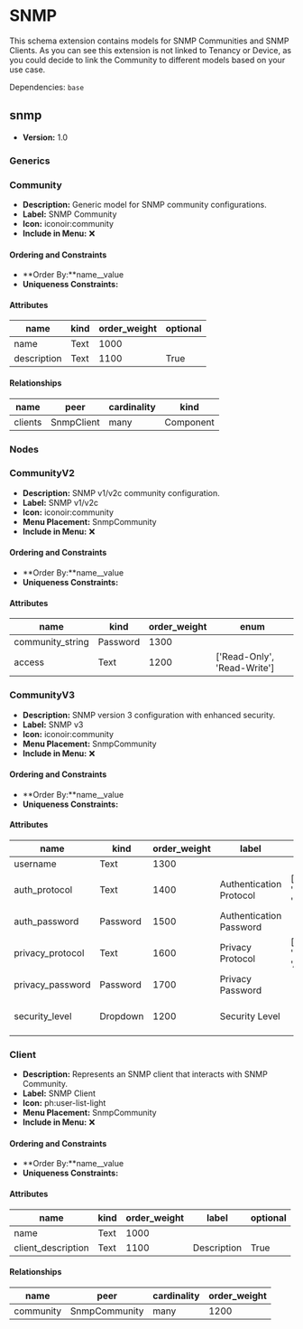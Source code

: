 # SNMP

This schema extension contains models for SNMP Communities and SNMP Clients. As you can see this extension is not linked to Tenancy or Device, as you could decide to link the Community to different models based on your use case.

Dependencies: `base`

## snmp

- **Version:** 1.0

### Generics

### Community

- **Description:** Generic model for SNMP community configurations.
- **Label:** SNMP Community
- **Icon:** iconoir:community
- **Include in Menu:** ❌

#### Ordering and Constraints

- **Order By:**name__value
- **Uniqueness Constraints:**

#### Attributes

| name | kind | order_weight | optional |
| ---- | ---- | ------------ | -------- |
| name | Text | 1000 |  |
| description | Text | 1100 | True |

#### Relationships

| name | peer | cardinality | kind |
| ---- | ---- | ----------- | ---- |
| clients | SnmpClient | many | Component |

### Nodes

### CommunityV2

- **Description:** SNMP v1/v2c community configuration.
- **Label:** SNMP v1/v2c
- **Icon:** iconoir:community
- **Menu Placement:** SnmpCommunity
- **Include in Menu:** ❌

#### Ordering and Constraints

- **Order By:**name__value
- **Uniqueness Constraints:**

#### Attributes

| name | kind | order_weight | enum |
| ---- | ---- | ------------ | ---- |
| community\_string | Password | 1300 |  |
| access | Text | 1200 | \['Read\-Only', 'Read\-Write'\] |

### CommunityV3

- **Description:** SNMP version 3 configuration with enhanced security.
- **Label:** SNMP v3
- **Icon:** iconoir:community
- **Menu Placement:** SnmpCommunity
- **Include in Menu:** ❌

#### Ordering and Constraints

- **Order By:**name__value
- **Uniqueness Constraints:**

#### Attributes

| name | kind | order_weight | label | enum | optional | choices |
| ---- | ---- | ------------ | ----- | ---- | -------- | ------- |
| username | Text | 1300 |  |  |  | \`\` |
| auth\_protocol | Text | 1400 | Authentication Protocol | \['None', 'MD5', 'SHA'\] |  | \`\` |
| auth\_password | Password | 1500 | Authentication Password |  | True | \`\` |
| privacy\_protocol | Text | 1600 | Privacy Protocol | \['None', 'DES', 'AES'\] |  | \`\` |
| privacy\_password | Password | 1700 | Privacy Password |  | True | \`\` |
| security\_level | Dropdown | 1200 | Security Level |  |  | \`noAuthNoPriv, authNoPriv, authPriv\` |

### Client

- **Description:** Represents an SNMP client that interacts with SNMP Community.
- **Label:** SNMP Client
- **Icon:** ph:user-list-light
- **Menu Placement:** SnmpCommunity
- **Include in Menu:** ❌

#### Ordering and Constraints

- **Order By:**name__value
- **Uniqueness Constraints:**

#### Attributes

| name | kind | order_weight | label | optional |
| ---- | ---- | ------------ | ----- | -------- |
| name | Text | 1000 |  |  |
| client\_description | Text | 1100 | Description | True |

#### Relationships

| name | peer | cardinality | order_weight |
| ---- | ---- | ----------- | ------------ |
| community | SnmpCommunity | many | 1200 |
